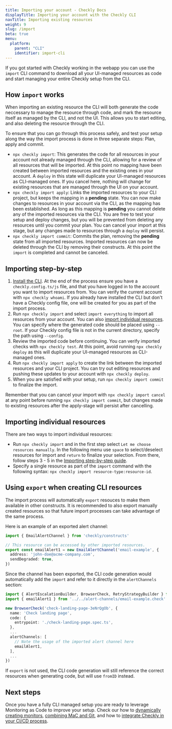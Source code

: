 ```yaml
---
title: Importing your account - Checkly Docs
displayTitle: Importing your account with the Checkly CLI
navTitle: Importing existing resources
weight: 9
slug: /import
beta: true
menu:
  platform:
    parent: "CLI"
    identifier: import-cli
---
```


If you got started with Checkly working in the webapp you can use the `import` CLI command to download all your UI-managed resources as code and start managing your entire Checkly setup from the CLI.

## How `import` works

When importing an existing resource the CLI will both generate the code neccessary to manage the resource through code, and mark the resource itself as managed by the CLI, and not the UI. This allows you to start editing, and also deleting the resource through the CLI. 

To ensure that you can go through this process safely, and test your setup along the way the import process is done in three separate steps: Plan, apply and commit.
- `npx checkly import`: This generates the code for all resources in your account not already managed through the CLI, allowing for a review of all resources that will be imported. At this point no mapping have been created between imported resources and the existing ones in your account. A `deploy` in this state will duplicate your UI-managed resources as CLI-managed ones. If you cancel here, nothing will change for existing resources that are managed through the UI on your account. 
- `npx checkly import apply`: Links the imported resources to your CLI project, but keeps the mapping in a **pending** state. You can now make changes to resources in your account via the CLI, as the mapping has been established. As long as this mapping is **pending** you cannot delete any of the imported resources via the CLI. You are free to test your setup and deploy changes, but you will be prevented from deleting any resources until you commit your plan. You can cancel your import at this stage, but any changes made to resources through a `deploy` will persist.
- `npx checkly import commit`: Commits the plan, removing the **pending** state from all imported resources. Imported resources can now be deleted through the CLI by removing their constructs. At this point the `import` is completed and cannot be canceled.

## Importing step-by-step

1. [Install the CLI](/docs/cli/installation/). At the end of the process ensure you have a `checkly.config.ts/js` file, and that you have logged in to the account you want to import resources from. You can verify the current account with `npx checkly whoami`. If you already have installed the CLI but don't have a Checkly config file, one will be created for you as part of the import process.
2. Run `npx checkly import` and select `import everything` to import all resources from your account. You can also [import individual resources](/docs/cli/import/#importing-individual-resources). You can specify where the generated code should be placed using `--root`. If your Checkly config file is not in the current directory, specify the path using `--config`.
3. Review the imported code before continuing. You can verify imported checks with `npx checkly test`. At this point, avoid running `npx checkly deploy` as this will duplicate your UI-managed resources as CLI-managed ones.
4. Run `npx checkly import apply` to create the link between the imported resources and your CLI project. You can try out editing resources and pushing these updates to your account with `npx checkly deploy`.
5. When you are satisfied with your setup, run `npx checkly import commit` to finalize the import.

Remember that you can cancel your import with `npx checkly import cancel` at any point before running `npx checkly import commit`, but changes made to existing resources after the apply-stage will persist after cancelling.

## Importing individual resources

There are two ways to import individual resources:
- Run `npx checkly import` and in the first step select `Let me choose resources manually`. In the following menu use `space` to select/deselect resources for import and `return` to finalize your selection. From there, follow steps 3 - 5 in the [Importing step-by-step guide](/docs/cli/import#importing-step-by-step).
- Specify a single resource as part of the `import` command with the following syntax: `npx checkly import resource-type:resource-id`.

## Using `export` when creating CLI resources

The import process will automatically `export` resouces to make them available in other constructs. It is recommended to also export manually created resources so that future import processes can take advantage of the same process.

Here is an example of an exported alert channel:
```ts {title="alert-channel.ts"}
import { EmailAlertChannel } from 'checkly/constructs'

// This resource can be accessed by other imported resources.
export const emailAlert1 = new EmailAlertChannel('email-example', {
  address: 'john-doe@acme-company.com',
  sendDegraded: true,
})
```

Since the channel has been exported, the CLI code generation would automatically add the `import` and refer to it directly in the `alertChannels` section:
```ts {title="alert-channel.ts"}
import { AlertEscalationBuilder, BrowserCheck, RetryStrategyBuilder } from 'checkly/constructs'
import { emailAlert1 } from '../../alert-channels/email-example.check'

new BrowserCheck('check-landing-page-3eNrQgOb', {
  name: 'Check landing page',
  code: {
    entrypoint: './check-landing-page.spec.ts',
  },
  ...
  alertChannels: [
    // Note the usage of the imported alert channel here
    emailAlert1,
  ],
  ...
})
```

If `export` is not used, the CLI code generation will still reference the correct resources when generating code, but will use `fromID` instead.


## Next steps

Once you have a fully CLI managed setup you are ready to leverage Monitoring as Code to improve your setup. Check our how to [dynamically creating monitors](/docs/cli/dynamic-check-creation/), [combining MaC and Git](/docs/cli/using-git/), and how to [integrate Checkly in your CI/CD process](/docs/cicd/).